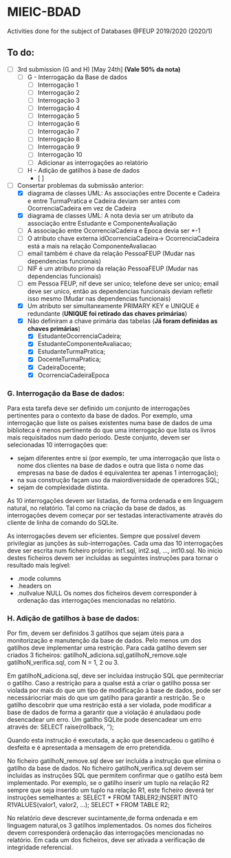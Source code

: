 # MIEIC-BDAD
Activities done for the subject of Databases @FEUP 2019/2020 (2020/1)

## To do:
  - [ ] 3rd submission (G and H) [May 24th] **(Vale 50% da nota)**
    - [ ] G - Interrogação da Base de dados
      - [ ] Interrogação 1
      - [ ] Interrogação 2
      - [ ] Interrogação 3
      - [ ] Interrogação 4
      - [ ] Interrogação 5
      - [ ] Interrogação 6
      - [ ] Interrogação 7
      - [ ] Interrogação 8
      - [ ] Interrogação 9
      - [ ] Interrogação 10
      - [ ] Adicionar as interrogações ao relatório
    - [ ] H - Adição de gatilhos à base de dados
      - [ ]        
  - [ ] Consertar problemas da submissão anterior:
    - [x] diagrama de classes UML: As associações entre Docente e Cadeira e entre TurmaPratica e Cadeira deviam ser antes com OcorrenciaCadeira em vez de Cadeira
    - [x] diagrama de classes UML: A nota devia ser um atributo da associação entre Estudante e ComponenteAvaliação
    - [ ] A associação entre OcorrenciaCadeira e Epoca devia ser \*-1
    - [ ] O atributo chave externa idOcorrenciaCadeira-> OcorrenciaCadeira está a mais na relação ComponenteAvaliacao
    - [ ] email também é chave da relação PessoaFEUP (Mudar nas dependencias funcionais)
    - [ ] NIF é um atributo primo da relação PessoaFEUP (Mudar nas dependencias funcionais)
    - [ ] em Pessoa FEUP, nif deve ser unico; telefone deve ser unico; email deve ser unico, então as dependencias funcionais deviam refletir isso mesmo (Mudar nas dependencias funcionais)
    - [x] Um atributo ser simultaneamente PRIMARY KEY e UNIQUE é redundante (**UNIQUE  foi retirado das chaves primárias**)
    - [x] Não definiram a chave primária das tabelas (**Já foram definidas as chaves primárias**)
      - [x] EstudanteOcorrenciaCadeira;
      - [x] EstudanteComponenteAvaliacao;
      - [x] EstudanteTurmaPratica;
      - [x] DocenteTurmaPratica;
      - [x] CadeiraDocente;
      - [x] OcorrenciaCadeiraEpoca

### G. Interrogação da Base de dados:
Para esta tarefa deve ser definido um conjunto de interrogações pertinentes para o contexto da base de dados. Por exemplo, uma interrogação que liste os países existentes numa base de dados de uma biblioteca é menos pertinente do que uma interrogação que lista os livros mais requisitados num dado período. Deste conjunto, devem ser selecionadas 10 interrogações que:
  - sejam diferentes entre si (por exemplo, ter uma interrogação que lista o nome dos clientes na base de dados e outra que lista o nome das empresas na base de dados é equivalentea ter apenas 1 interrogação);
  - na sua construção façam uso da maiordiversidade de operadores SQL;
  - sejam de complexidade distinta.

As 10 interrogações devem ser listadas, de forma ordenada e em linguagem natural, no relatório. Tal como na criação da base de dados, as interrogações devem começar por ser testadas interactivamente através do cliente de linha de comando do SQLite. 

As interrogações devem ser eficientes. Sempre que possível devem privilegiar as junções às sub-interrogações. Cada uma das 10 interrogações deve ser escrita num ficheiro próprio: int1.sql, int2.sql, ..., int10.sql. No início destes ficheiros devem ser incluídas as seguintes instruções para tornar o resultado mais legível:
  - .mode columns
  - .headers on
  - .nullvalue NULL
Os nomes dos ficheiros devem corresponder à ordenação das interrogações mencionadas no relatório.

### H. Adição de gatilhos à base de dados:
Por fim, devem ser definidos 3 gatilhos que sejam úteis para a monitorização e manutenção da base de dados. Pelo menos um dos gatilhos deve implementar uma restrição. Para cada gatilho devem ser criados 3 ficheiros: gatilhoN_adiciona.sql,gatilhoN_remove.sqle gatilhoN_verifica.sql, com N = 1, 2 ou 3.

Em gatilhoN_adiciona.sql, deve ser incluídaa instrução SQL que permitecriar o gatilho. Caso a restrição para a qualse está a criar o gatilho possa ser violada por mais do que um tipo de modificação à base de dados, pode ser necessáriocriar mais do que um gatilho para garantir a restrição. Se o gatilho descobrir que uma restrição está a ser violada, pode modificar a base de dados de forma a garantir que a violação é anuladaou pode desencadear um erro. Um gatilho SQLite pode desencadear um erro através de:
  SELECT raise(rollback, ‘<mensagem de erro>’);

Quando esta instrução é executada, a ação que desencadeou o gatilho é desfeita e é apresentada a mensagem de erro pretendida.

No ficheiro gatilhoN_remove.sql deve ser incluída a instrução que elimina o gatilho da base de dados. No ficheiro gatilhoN_verifica.sql devem ser incluídas as instruções SQL que permitem confirmar que o gatilho está bem implementado. Por exemplo, se o gatilho inserir um tuplo na relação R2 sempre que seja inserido um tuplo na relação R1, este ficheiro deverá ter instruções semelhantes a:
  SELECT * FROM TABLER2;INSERT INTO R1VALUES(valor1, valor2, ...);
  SELECT * FROM TABLE R2;

No relatório deve descrever sucintamente,de forma ordenada e em linguagem natural,os 3 gatilhos implementados.
Os nomes dos ficheiros devem corresponderà ordenação das interrogações mencionadas no relatório. Em cada um dos ficheiros, deve ser ativada a verificação de integridade referencial.
